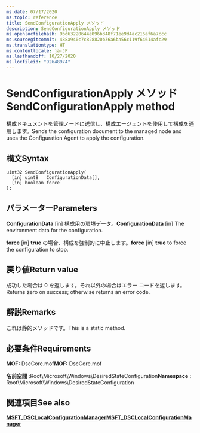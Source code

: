 ```yaml
---
ms.date: 07/17/2020
ms.topic: reference
title: SendConfigurationApply メソッド
description: SendConfigurationApply メソッド
ms.openlocfilehash: 9bd63220644e096b348f71ee9d4ac216af6a7ccc
ms.sourcegitcommit: 488a940c7c828820b36a6ba56c119f64614afc29
ms.translationtype: HT
ms.contentlocale: ja-JP
ms.lasthandoff: 10/27/2020
ms.locfileid: "92648974"
---
```

# <a name="sendconfigurationapply-method"></a><span data-ttu-id="c4e0d-103">SendConfigurationApply メソッド</span><span class="sxs-lookup"><span data-stu-id="c4e0d-103">SendConfigurationApply method</span></span>

<span data-ttu-id="c4e0d-104">構成ドキュメントを管理ノードに送信し、構成エージェントを使用して構成を適用します。</span><span class="sxs-lookup"><span data-stu-id="c4e0d-104">Sends the configuration document to the managed node and uses the Configuration Agent to apply the configuration.</span></span>

## <a name="syntax"></a><span data-ttu-id="c4e0d-105">構文</span><span class="sxs-lookup"><span data-stu-id="c4e0d-105">Syntax</span></span>

```mof
uint32 SendConfigurationApply(
  [in] uint8   ConfigurationData[],
  [in] boolean force
);
```

## <a name="parameters"></a><span data-ttu-id="c4e0d-106">パラメーター</span><span class="sxs-lookup"><span data-stu-id="c4e0d-106">Parameters</span></span>

<span data-ttu-id="c4e0d-107">**ConfigurationData** \[in\] 構成用の環境データ。</span><span class="sxs-lookup"><span data-stu-id="c4e0d-107">**ConfigurationData** \[in\] The environment data for the configuration.</span></span>

<span data-ttu-id="c4e0d-108">**force** \[in\] **true** の場合、構成を強制的に中止します。</span><span class="sxs-lookup"><span data-stu-id="c4e0d-108">**force** \[in\] **true** to force the configuration to stop.</span></span>

## <a name="return-value"></a><span data-ttu-id="c4e0d-109">戻り値</span><span class="sxs-lookup"><span data-stu-id="c4e0d-109">Return value</span></span>

<span data-ttu-id="c4e0d-110">成功した場合は 0 を返します。それ以外の場合はエラー コードを返します。</span><span class="sxs-lookup"><span data-stu-id="c4e0d-110">Returns zero on success; otherwise returns an error code.</span></span>

## <a name="remarks"></a><span data-ttu-id="c4e0d-111">解説</span><span class="sxs-lookup"><span data-stu-id="c4e0d-111">Remarks</span></span>

<span data-ttu-id="c4e0d-112">これは静的メソッドです。</span><span class="sxs-lookup"><span data-stu-id="c4e0d-112">This is a static method.</span></span>

## <a name="requirements"></a><span data-ttu-id="c4e0d-113">必要条件</span><span class="sxs-lookup"><span data-stu-id="c4e0d-113">Requirements</span></span>

<span data-ttu-id="c4e0d-114">**MOF:** DscCore.mof</span><span class="sxs-lookup"><span data-stu-id="c4e0d-114">**MOF:** DscCore.mof</span></span>

<span data-ttu-id="c4e0d-115">**名前空間** :Root\Microsoft\Windows\DesiredStateConfiguration</span><span class="sxs-lookup"><span data-stu-id="c4e0d-115">**Namespace** : Root\Microsoft\Windows\DesiredStateConfiguration</span></span>

## <a name="see-also"></a><span data-ttu-id="c4e0d-116">関連項目</span><span class="sxs-lookup"><span data-stu-id="c4e0d-116">See also</span></span>

[<span data-ttu-id="c4e0d-117">**MSFT_DSCLocalConfigurationManager**</span><span class="sxs-lookup"><span data-stu-id="c4e0d-117">**MSFT_DSCLocalConfigurationManager**</span></span>](msft-dsclocalconfigurationmanager.md)
